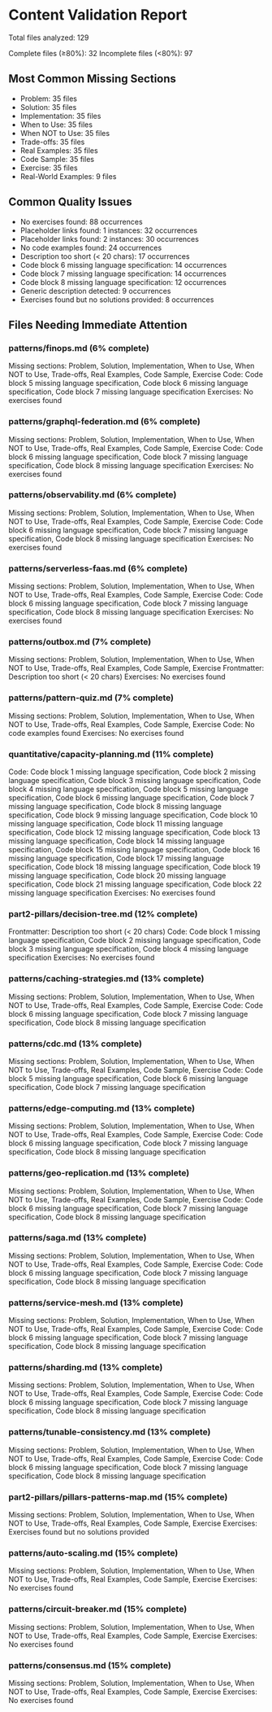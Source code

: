 # Content Validation Report

Total files analyzed: 129

Complete files (≥80%): 32
Incomplete files (<80%): 97

## Most Common Missing Sections

- Problem: 35 files
- Solution: 35 files
- Implementation: 35 files
- When to Use: 35 files
- When NOT to Use: 35 files
- Trade-offs: 35 files
- Real Examples: 35 files
- Code Sample: 35 files
- Exercise: 35 files
- Real-World Examples: 9 files

## Common Quality Issues

- No exercises found: 88 occurrences
- Placeholder links found: 1 instances: 32 occurrences
- Placeholder links found: 2 instances: 30 occurrences
- No code examples found: 24 occurrences
- Description too short (< 20 chars): 17 occurrences
- Code block 6 missing language specification: 14 occurrences
- Code block 7 missing language specification: 14 occurrences
- Code block 8 missing language specification: 12 occurrences
- Generic description detected: 9 occurrences
- Exercises found but no solutions provided: 8 occurrences

## Files Needing Immediate Attention


### patterns/finops.md (6% complete)
Missing sections: Problem, Solution, Implementation, When to Use, When NOT to Use, Trade-offs, Real Examples, Code Sample, Exercise
Code: Code block 5 missing language specification, Code block 6 missing language specification, Code block 7 missing language specification
Exercises: No exercises found

### patterns/graphql-federation.md (6% complete)
Missing sections: Problem, Solution, Implementation, When to Use, When NOT to Use, Trade-offs, Real Examples, Code Sample, Exercise
Code: Code block 6 missing language specification, Code block 7 missing language specification, Code block 8 missing language specification
Exercises: No exercises found

### patterns/observability.md (6% complete)
Missing sections: Problem, Solution, Implementation, When to Use, When NOT to Use, Trade-offs, Real Examples, Code Sample, Exercise
Code: Code block 6 missing language specification, Code block 7 missing language specification, Code block 8 missing language specification
Exercises: No exercises found

### patterns/serverless-faas.md (6% complete)
Missing sections: Problem, Solution, Implementation, When to Use, When NOT to Use, Trade-offs, Real Examples, Code Sample, Exercise
Code: Code block 6 missing language specification, Code block 7 missing language specification, Code block 8 missing language specification
Exercises: No exercises found

### patterns/outbox.md (7% complete)
Missing sections: Problem, Solution, Implementation, When to Use, When NOT to Use, Trade-offs, Real Examples, Code Sample, Exercise
Frontmatter: Description too short (< 20 chars)
Exercises: No exercises found

### patterns/pattern-quiz.md (7% complete)
Missing sections: Problem, Solution, Implementation, When to Use, When NOT to Use, Trade-offs, Real Examples, Code Sample, Exercise
Code: No code examples found
Exercises: No exercises found

### quantitative/capacity-planning.md (11% complete)
Code: Code block 1 missing language specification, Code block 2 missing language specification, Code block 3 missing language specification, Code block 4 missing language specification, Code block 5 missing language specification, Code block 6 missing language specification, Code block 7 missing language specification, Code block 8 missing language specification, Code block 9 missing language specification, Code block 10 missing language specification, Code block 11 missing language specification, Code block 12 missing language specification, Code block 13 missing language specification, Code block 14 missing language specification, Code block 15 missing language specification, Code block 16 missing language specification, Code block 17 missing language specification, Code block 18 missing language specification, Code block 19 missing language specification, Code block 20 missing language specification, Code block 21 missing language specification, Code block 22 missing language specification
Exercises: No exercises found

### part2-pillars/decision-tree.md (12% complete)
Frontmatter: Description too short (< 20 chars)
Code: Code block 1 missing language specification, Code block 2 missing language specification, Code block 3 missing language specification, Code block 4 missing language specification
Exercises: No exercises found

### patterns/caching-strategies.md (13% complete)
Missing sections: Problem, Solution, Implementation, When to Use, When NOT to Use, Trade-offs, Real Examples, Code Sample, Exercise
Code: Code block 6 missing language specification, Code block 7 missing language specification, Code block 8 missing language specification

### patterns/cdc.md (13% complete)
Missing sections: Problem, Solution, Implementation, When to Use, When NOT to Use, Trade-offs, Real Examples, Code Sample, Exercise
Code: Code block 5 missing language specification, Code block 6 missing language specification, Code block 7 missing language specification

### patterns/edge-computing.md (13% complete)
Missing sections: Problem, Solution, Implementation, When to Use, When NOT to Use, Trade-offs, Real Examples, Code Sample, Exercise
Code: Code block 6 missing language specification, Code block 7 missing language specification, Code block 8 missing language specification

### patterns/geo-replication.md (13% complete)
Missing sections: Problem, Solution, Implementation, When to Use, When NOT to Use, Trade-offs, Real Examples, Code Sample, Exercise
Code: Code block 6 missing language specification, Code block 7 missing language specification, Code block 8 missing language specification

### patterns/saga.md (13% complete)
Missing sections: Problem, Solution, Implementation, When to Use, When NOT to Use, Trade-offs, Real Examples, Code Sample, Exercise
Code: Code block 6 missing language specification, Code block 7 missing language specification, Code block 8 missing language specification

### patterns/service-mesh.md (13% complete)
Missing sections: Problem, Solution, Implementation, When to Use, When NOT to Use, Trade-offs, Real Examples, Code Sample, Exercise
Code: Code block 6 missing language specification, Code block 7 missing language specification, Code block 8 missing language specification

### patterns/sharding.md (13% complete)
Missing sections: Problem, Solution, Implementation, When to Use, When NOT to Use, Trade-offs, Real Examples, Code Sample, Exercise
Code: Code block 6 missing language specification, Code block 7 missing language specification, Code block 8 missing language specification

### patterns/tunable-consistency.md (13% complete)
Missing sections: Problem, Solution, Implementation, When to Use, When NOT to Use, Trade-offs, Real Examples, Code Sample, Exercise
Code: Code block 6 missing language specification, Code block 7 missing language specification, Code block 8 missing language specification

### part2-pillars/pillars-patterns-map.md (15% complete)
Missing sections: Problem, Solution, Implementation, When to Use, When NOT to Use, Trade-offs, Real Examples, Code Sample, Exercise
Exercises: Exercises found but no solutions provided

### patterns/auto-scaling.md (15% complete)
Missing sections: Problem, Solution, Implementation, When to Use, When NOT to Use, Trade-offs, Real Examples, Code Sample, Exercise
Exercises: No exercises found

### patterns/circuit-breaker.md (15% complete)
Missing sections: Problem, Solution, Implementation, When to Use, When NOT to Use, Trade-offs, Real Examples, Code Sample, Exercise
Exercises: No exercises found

### patterns/consensus.md (15% complete)
Missing sections: Problem, Solution, Implementation, When to Use, When NOT to Use, Trade-offs, Real Examples, Code Sample, Exercise
Exercises: No exercises found
